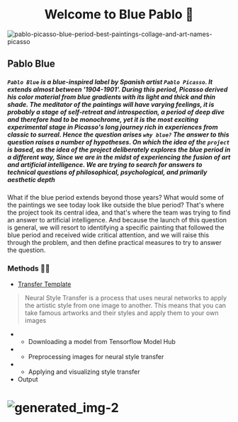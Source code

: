 

<h1 align="center">Welcome to Blue Pablo 👋</h1>

![pablo-picasso-blue-period-best-paintings-collage-and-art-names-picasso](https://user-images.githubusercontent.com/66702376/138366332-ec70a2d4-a10d-487f-a374-30002ff8251a.jpg)


##  Pablo Blue

##### `Pablo Blue` is a blue-inspired label by Spanish artist `Pablo Picasso`. It extends almost between '1904-1901'. During this period, Picasso derived his color material from blue gradients with its light and thick and thin shade. The meditator of the paintings will have varying feelings, it is probably a stage of self-retreat and introspection, a period of deep dive and therefore had to be monochrome, yet it is the most exciting experimental stage in Picasso's long journey rich in experiences from classic to surreal. Hence the question arises `why blue?` The answer to this question raises a number of hypotheses. On which the idea of ​​the `project` is based, as the idea of ​​the project deliberately explores the blue period in a different way, Since we are in the midst of experiencing the fusion of art and artificial intelligence. We are trying to search for answers to technical questions of philosophical, psychological, and primarily aesthetic depth
What if the blue period extends beyond those years? What would some of the paintings we see today look like outside the blue period? That's where the project took its central idea, and that's where the team was trying to find an answer to artificial intelligence.
And because the launch of this question is general, we will resort to identifying a specific painting that followed the blue period and received wide critical attention, and we will raise this through the problem, and then define practical measures to try to answer the question.



### Methods 🦾✨
* [Transfer Template](https://github.com/AsmaAbdullah1998/Blue-Pablo/blob/main/Neural%20Style%20Transfer-Template.ipynb)
> Neural Style Transfer is a process that uses neural networks to apply the artistic style from one image to another. This means that you can take famous artworks and their styles and apply them to your own images
* * Downloading a model from Tensorflow Model Hub
* * Preprocessing images for neural style transfer
* * Applying and visualizing style transfer
* Output
# ![generated_img-2](https://user-images.githubusercontent.com/66702376/138371415-3f8f178d-f102-4de3-bdf9-b7cfe616e01b.jpg)






